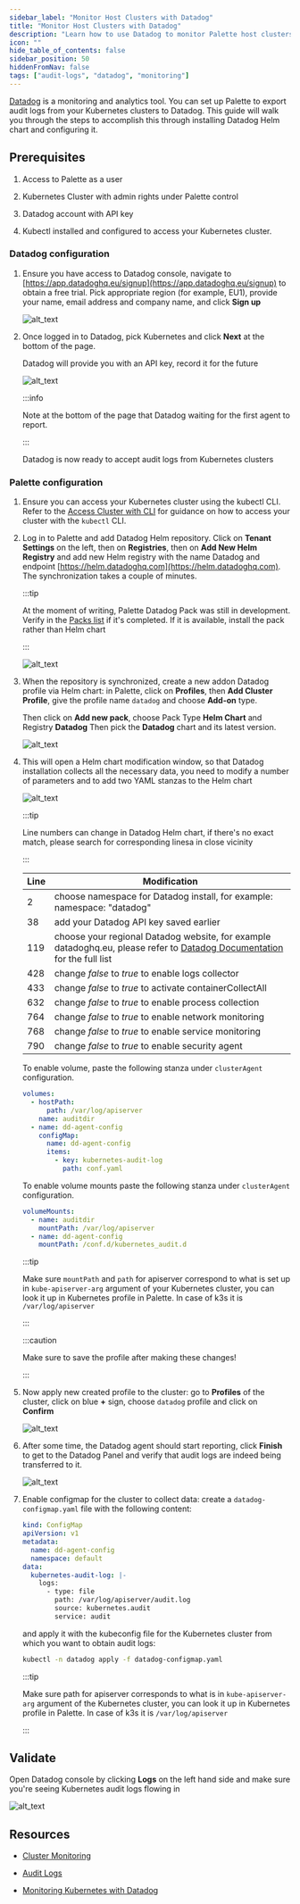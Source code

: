 ```yaml
---
sidebar_label: "Monitor Host Clusters with Datadog"
title: "Monitor Host Clusters with Datadog"
description: "Learn how to use Datadog to monitor Palette host clusters."
icon: ""
hide_table_of_contents: false
sidebar_position: 50
hiddenFromNav: false
tags: ["audit-logs", "datadog", "monitoring"]
---
```


[Datadog](https://www.datadoghq.com/) is a monitoring and analytics tool. You can set up Palette to export audit logs
from your Kubernetes clusters to Datadog. This guide will walk you through the steps to accomplish this through
installing Datadog Helm chart and configuring it.

## Prerequisites

1. Access to Palette as a user

2. Kubernetes Cluster with admin rights under Palette control

3. Datadog account with API key

4. Kubectl installed and configured to access your Kubernetes cluster.

### Datadog configuration

1. Ensure you have access to Datadog console, navigate to
   [https://app.datadoghq.eu/signup](https://app.datadoghq.eu/signup) to obtain a free trial. Pick appropriate region
   (for example, EU1), provide your name, email address and company name, and click **Sign up**

   ![alt_text](/datadog/audit-logs_datadog-01_datadog_signup.webp "Datadog Signup")

2. Once logged in to Datadog, pick Kubernetes and click **Next** at the bottom of the page.

   Datadog will provide you with an API key, record it for the future

   ![alt_text](/datadog/audit-logs_datadog-02_datadog_apikey.webp "Datadog APIkey")

   :::info

   Note at the bottom of the page that Datadog waiting for the first agent to report.

   :::

   Datadog is now ready to accept audit logs from Kubernetes clusters

### Palette configuration

1. Ensure you can access your Kubernetes cluster using the kubectl CLI. Refer to the
   [Access Cluster with CLI](../clusters/cluster-management/palette-webctl.md) for guidance on how to access your
   cluster with the `kubectl` CLI.

2. Log in to Palette and add Datadog Helm repository. Click on **Tenant Settings** on the left, then on **Registries**,
   then on **Add New Helm Registry** and add new Helm registry with the name Datadog and endpoint
   [https://helm.datadoghq.com](https://helm.datadoghq.com). The synchronization takes a couple of minutes.

   :::tip

   At the moment of writing, Palette Datadog Pack was still in development. Verify in the
   [Packs list](https://docs.spectrocloud.com/integrations/) if it's completed. If it is available, install the pack
   rather than Helm chart

   :::

   ![alt_text](/datadog/audit-logs_datadog-03_helm_repository.webp "Helm Repository")

3. When the repository is synchronized, create a new addon Datadog profile via Helm chart: in Palette, click on
   **Profiles**, then **Add Cluster Profile**, give the profile name `datadog` and choose **Add-on** type.

   Then click on **Add new pack**, choose Pack Type **Helm Chart** and Registry **Datadog** Then pick the **Datadog**
   chart and its latest version.

   ![alt_text](/datadog/audit-logs_datadog-04_helm_chart.webp "Helm Chart")

4. This will open a Helm chart modification window, so that Datadog installation collects all the necessary data, you
   need to modify a number of parameters and to add two YAML stanzas to the Helm chart

   ![alt_text](/datadog/audit-logs_datadog-05_helm_modifications.webp "Helm modifications")

   :::tip

   Line numbers can change in Datadog Helm chart, if there's no exact match, please search for corresponding linesa in
   close vicinity

   :::

   | **Line** | **Modification**                                                                                                                                       |
   | -------- | ------------------------------------------------------------------------------------------------------------------------------------------------------ |
   | 2        | choose namespace for Datadog install, for example: namespace: "datadog"                                                                                |
   | 38       | add your Datadog API key saved earlier                                                                                                                 |
   | 119      | choose your regional Datadog website, for example datadoghq.eu, please refer to [Datadog Documentation](https://docs.datadoghq.com/) for the full list |
   | 428      | change _false_ to _true_ to enable logs collector                                                                                                      |
   | 433      | change _false_ to _true_ to activate containerCollectAll                                                                                               |
   | 632      | change _false_ to _true_ to enable process collection                                                                                                  |
   | 764      | change _false_ to _true_ to enable network monitoring                                                                                                  |
   | 768      | change _false_ to _true_ to enable service monitoring                                                                                                  |
   | 790      | change _false_ to _true_ to enable security agent                                                                                                      |

   To enable volume, paste the following stanza under `clusterAgent` configuration.

   ```yaml
   volumes:
     - hostPath:
         path: /var/log/apiserver
       name: auditdir
     - name: dd-agent-config
       configMap:
         name: dd-agent-config
         items:
           - key: kubernetes-audit-log
             path: conf.yaml
   ```

   To enable volume mounts paste the following stanza under `clusterAgent` configuration.

   ```yaml
   volumeMounts:
     - name: auditdir
       mountPath: /var/log/apiserver
     - name: dd-agent-config
       mountPath: /conf.d/kubernetes_audit.d
   ```

   :::tip

   Make sure `mountPath` and `path` for apiserver correspond to what is set up in `kube-apiserver-arg` argument of your
   Kubernetes cluster, you can look it up in Kubernetes profile in Palette. In case of k3s it is `/var/log/apiserver`

   :::

   :::caution

   Make sure to save the profile after making these changes!

   :::

5. Now apply new created profile to the cluster: go to **Profiles** of the cluster, click on blue **+** sign, choose
   `datadog` profile and click on **Confirm**

   ![alt_text](/datadog/audit-logs_datadog-06_profile_confirm.webp "Profile")

6. After some time, the Datadog agent should start reporting, click **Finish** to get to the Datadog Panel and verify
   that audit logs are indeed being transferred to it.

   ![alt_text](/datadog/audit-logs_datadog-07_datadog_agent.webp "Datadog agent")

7. Enable configmap for the cluster to collect data: create a `datadog-configmap.yaml` file with the following content:

   ```yaml
   kind: ConfigMap
   apiVersion: v1
   metadata:
     name: dd-agent-config
     namespace: default
   data:
     kubernetes-audit-log: |-
       logs:
         - type: file
           path: /var/log/apiserver/audit.log
           source: kubernetes.audit
           service: audit
   ```

   and apply it with the kubeconfig file for the Kubernetes cluster from which you want to obtain audit logs:

   ```bash
   kubectl -n datadog apply -f datadog-configmap.yaml
   ```

   :::tip

   Make sure path for apiserver corresponds to what is in `kube-apiserver-arg` argument of the Kubernetes cluster, you
   can look it up in Kubernetes profile in Palette. In case of k3s it is `/var/log/apiserver`

   :::

## Validate

Open Datadog console by clicking **Logs** on the left hand side and make sure you're seeing Kubernetes audit logs
flowing in

![alt_text](/datadog/audit-logs_datadog-08_datadog_example.webp "Datadog Example")

## Resources

- [Cluster Monitoring](../clusters/cluster-management/monitoring/monitoring.md)

- [Audit Logs](./audit-logs.md)

- [Monitoring Kubernetes with Datadog](https://www.datadoghq.com/blog/monitoring-kubernetes-with-datadog/)
